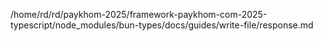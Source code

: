 /home/rd/rd/paykhom-2025/framework-paykhom-com-2025-typescript/node_modules/bun-types/docs/guides/write-file/response.md